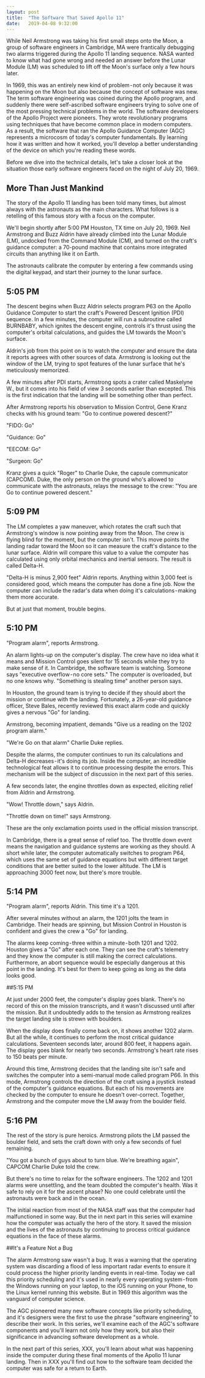 ```yaml
---
layout: post
title:  "The Software That Saved Apollo 11"
date:   2019-04-08 9:32:00
---
```


While Neil Armstrong was taking his first small steps onto the Moon, a group of software engineers in Cambridge, MA were frantically debugging two alarms triggered during the Apollo 11 landing sequence. NASA wanted to know what had gone wrong and needed an answer before the Lunar Module (LM) was scheduled to lift off the Moon's surface only a few hours later.

In 1969, this was an entirely new kind of problem - not only because it was happening on the Moon but also because the concept of software was new. The term software engineering was coined during the Apollo program, and suddenly there were self-ascribed software engineers trying to solve one of the most pressing technical problems in the world.
The software developers of the Apollo Project were pioneers. They wrote revolutionary programs using techniques that have become common place in modern computers. As a result, the software that ran the Apollo Guidance Computer (AGC) represents a microcosm of today's computer fundamentals. By learning how it was written and how it worked, you'll develop a better understanding of the device on which you're reading these words.

Before we dive into the technical details, let's take a closer look at the situation those early software engineers faced on the night of July 20, 1969.

## More Than Just Mankind

The story of the Apollo 11 landing has been told many times, but almost always with the astronauts as the main characters. What follows is a retelling of this famous story with a focus on the computer.

We'll begin shortly after 5:00 PM Houston, TX time on July 20, 1969. Neil Armstrong and Buzz Aldrin have already climbed into the Lunar Module (LM), undocked from the Command Module (CM), and turned on the craft's guidance computer: a 70-pound machine that contains more integrated circuits than anything like it on Earth.

The astronauts calibrate the computer by entering a few commands using the digital keypad, and start their journey to the lunar surface.

## 5:05 PM

The descent begins when Buzz Aldrin selects program P63 on the Apollo Guidance Computer to start the craft's Powered Descent Ignition (PDI) sequence. In a few minutes, the computer will run a subroutine called BURNBABY, which ignites the descent engine, controls it's thrust using the computer's orbital calculations, and guides the LM towards the Moon's surface.

Aldrin's job from this point on is to watch the computer and ensure the data it reports agrees with other sources of data. Armstrong is looking out the window of the LM, trying to spot features of the lunar surface that he's meticulously memorized.

A few minutes after PDI starts, Armstrong spots a crater called Maskelyne W., but it comes into his field of view 3 seconds earlier than excepted. This is the first indication that the landing will be something other than perfect.

After Armstrong reports his observation to Mission Control, Gene Kranz checks with his ground team: "Go to continue powered descent?"

"FIDO: Go"

"Guidance: Go"

"EECOM: Go"

"Surgeon: Go"

Kranz gives a quick "Roger" to Charlie Duke, the capsule communicator (CAPCOM). Duke, the only person on the ground who's allowed to communicate with the astronauts, relays the message to the crew: "You are Go to continue powered descent."

## 5:09 PM

The LM completes a yaw maneuver, which rotates the craft such that Armstrong's window is now pointing away from the Moon. The crew is flying blind for the moment, but the computer isn't. This move points the landing radar toward the Moon so it can measure the craft's distance to the lunar surface. Aldrin will compare this value to a value the computer has calculated using only orbital mechanics and inertial sensors. The result is called Delta-H.

"Delta-H is minus 2,900 feet" Aldrin reports. Anything within 3,000 feet is considered good, which means the computer has done a fine job. Now the computer can include the radar's data when doing it's calculations - making them more accurate.

But at just that moment, trouble begins.

## 5:10 PM

"Program alarm", reports Armstrong.

An alarm lights-up on the computer's display. The crew have no idea what it means and Mission Control goes silent for 15 seconds while they try to make sense of it.
In Cambridge, the software team is watching. Someone says "executive overflow - no core sets." The computer is overloaded, but no one knows why. "Something is stealing time" another person says.

In Houston, the ground team is trying to decide if they should abort the mission or continue with the landing. Fortunately, a 26-year-old guidance officer, Steve Bales, recently reviewed this exact alarm code and quickly gives a nervous "Go" for landing.

Armstrong, becoming impatient, demands "Give us a reading on the 1202 program alarm."

"We're Go on that alarm" Charlie Duke replies.

Despite the alarms, the computer continues to run its calculations and Delta-H decreases - it's doing its job. Inside the computer, an incredible technological feat allows it to continue processing despite the errors. This mechanism will be the subject of discussion in the next part of this series.

A few seconds later, the engine throttles down as expected, eliciting relief from Aldrin and Armstrong.

"Wow! Throttle down," says Aldrin.

"Throttle down on time!" says Armstrong.

These are the only exclamation points used in the official mission transcript.

In Cambridge, there is a great sense of relief too. The throttle down event means the navigation and guidance systems are working as they should.
A short while later, the computer automatically switches to program P64, which uses the same set of guidance equations but with different target conditions that are better suited to the lower altitude. The LM is approaching 3000 feet now, but there's more trouble.

## 5:14 PM

"Program alarm", reports Aldrin. This time it's a 1201.

After several minutes without an alarm, the 1201 jolts the team in Cambridge. Their heads are spinning, but Mission Control in Houston is confident and gives the crew a "Go" for landing.

The alarms keep coming - three within a minute - both 1201 and 1202. Houston gives a "Go" after each one. They can see the craft's telemetry and they know the computer is still making the correct calculations. Furthermore, an abort sequence would be especially dangerous at this point in the landing. It's best for them to keep going as long as the data looks good.

##5:15 PM

At just under 2000 feet, the computer's display goes blank. There's no record of this on the mission transcripts, and it wasn't discussed until after the mission. But it undoubtedly adds to the tension as Armstrong realizes the target landing site is strewn with boulders.

When the display does finally come back on, it shows another 1202 alarm. But all the while, it continues to perform the most critical guidance calculations.
Seventeen seconds later, around 800 feet, it happens again. The display goes blank for nearly two seconds. Armstrong's heart rate rises to 150 beats per minute.

Around this time, Armstrong decides that the landing site isn't safe and switches the computer into a semi-manual mode called program P66. In this mode, Armstrong controls the direction of the craft using a joystick instead of the computer's guidance equations. But each of his movements are checked by the computer to ensure he doesn't over-correct. Together, Armstrong and the computer move the LM away from the boulder field.

## 5:16 PM

The rest of the story is pure heroics. Armstrong pilots the LM passed the boulder field, and sets the craft down with only a few seconds of fuel remaining.

"You got a bunch of guys about to turn blue. We're breathing again", CAPCOM Charlie Duke told the crew.

But there's no time to relax for the software engineers. The 1202 and 1201 alarms were unsettling, and the team doubted the computer's health. Was it safe to rely on it for the ascent phase? No one could celebrate until the astronauts were back and in the ocean.

The initial reaction from most of the NASA staff was that the computer had malfunctioned in some way. But the in next part in this series will examine how the computer was actually the hero of the story. It saved the mission and the lives of the astronauts by continuing to process critical guidance equations in the face of these alarms.

##It's a Feature Not a Bug

The alarm Armstrong saw wasn't a bug. It was a warning that the operating system was discarding a flood of less important radar events to ensure it could process the higher priority landing events in real-time. Today we call this priority scheduling and it's used in nearly every operating system - from the Windows running on your laptop, to the iOS running on your Phone, to the Linux kernel running this website. But in 1969 this algorithm was the vanguard of computer science.

The AGC pioneered many new software concepts like priority scheduling, and it's designers were the first to use the phrase "software engineering" to describe their work. In this series, we'll examine each of the AGC's software components and you'll learn not only how they work, but also their significance in advancing software development as a whole.

In the next part of this series, XXX, you'll learn about what was happening inside the computer during these final moments of the Apollo 11 lunar landing. Then in XXX you'll find out how to the software team decided the computer was safe for a return to Earth.
